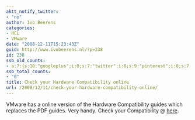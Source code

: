 ```yaml
---
aktt_notify_twitter:
- "no"
author: Ivo Beerens
categories:
- HCL
- VMware
date: "2008-12-11T15:23:43Z"
guid: http://www.ivobeerens.nl/?p=238
id: 238
ssb_old_counts:
- a:7:{s:10:"googleplus";i:0;s:7:"twitter";i:0;s:9:"pinterest";i:0;s:7:"fbshare";i:0;s:8:"linkedin";i:0;s:6:"reddit";i:0;s:6:"tumblr";i:0;}
ssb_total_counts:
- "0"
title: Check your Hardware Compatibility online
url: /2008/12/11/check-your-hardware-compatibility-online/
---
```


VMware has a online version of the Hardware Compatibility guides which replaces the PDF guides. Very handy. Check your Compatibility @ [here](http://www.vmware.com/resources/compatibility/search.php).
